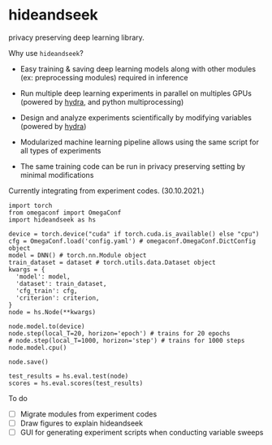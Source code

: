 # hideandseek
privacy preserving deep learning library.

Why use `hideandseek`?

- Easy training & saving deep learning models along with other modules (ex: preprocessing modules) required in inference
- Run multiple deep learning experiments in parallel on multiples GPUs (powered by [hydra](https://hydra.cc/docs/intro/), and python multiprocessing)
- Design and analyze experiments scientifically by modifying variables (powered by [hydra](https://hydra.cc/docs/intro/))

- Modularized machine learning pipeline allows using the same script for all types of experiments
- The same training code can be run in privacy preserving setting by minimal modifications

Currently integrating from experiment codes. (30.10.2021.)

    import torch
    from omegaconf import OmegaConf
    import hideandseek as hs

    device = torch.device("cuda" if torch.cuda.is_available() else "cpu")
    cfg = OmegaConf.load('config.yaml') # omegaconf.OmegaConf.DictConfig object
    model = DNN() # torch.nn.Module object
    train_dataset = dataset # torch.utils.data.Dataset object
    kwargs = {
      'model': model,
      'dataset': train_dataset,
      'cfg_train': cfg,
      'criterion': criterion,
    }
    node = hs.Node(**kwargs)

    node.model.to(device)
    node.step(local_T=20, horizon='epoch') # trains for 20 epochs
    # node.step(local_T=1000, horizon='step') # trains for 1000 steps
    node.model.cpu()

    node.save()

    test_results = hs.eval.test(node)
    scores = hs.eval.scores(test_results)

To do
- [ ] Migrate modules from experiment codes
- [ ] Draw figures to explain hideandseek
- [ ] GUI for generating experiment scripts when conducting variable sweeps
